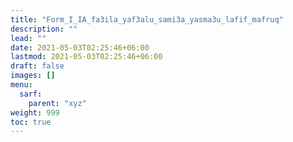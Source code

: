 ```yaml
---
title: "Form_I_IA_fa3ila_yaf3alu_sami3a_yasma3u_lafif_mafruq"
description: ""
lead: ""
date: 2021-05-03T02:25:46+06:00
lastmod: 2021-05-03T02:25:46+06:00
draft: false
images: []
menu: 
  sarf:
    parent: "xyz"
weight: 999
toc: true
---
```



